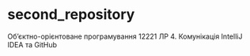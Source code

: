 # second_repository
Об’єктно-орієнтоване програмування 12221
ЛР 4. Комунікація IntelliJ IDEA та GitHub